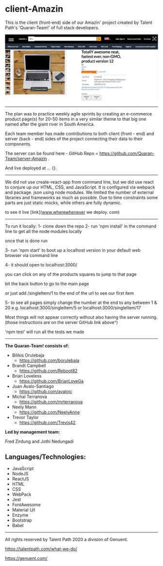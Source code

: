 # client-Amazin

This is the client (front-end) side of our Amazin' project created by Talent Path's 'Quaran-Team!' of full stack developers.

<!-- Picture below of home page of our Amazin' App  -->

![alt text](https://github.com/Quaran-Team/client-Amazin/blob/master/amazinscreen.JPG "Screen shot from the Amazin' App mock e-commerce site")

---

The plan was to practice weekly agile sprints by creating an e-commerce product page(s) for 20-50 items in a very similar theme to that big one named after the giant river in South America.

Each team member has made contributions to both client (front - end) and server (back - end) sides of the project connecting their data to their components.

The server can be found here _-_ GitHub Repo = https://github.com/Quaran-Team/server-Amazin .

And live deployed at ... {}.

---

We did not use create-react-app from command line, but we did use react to conjure up our HTML, CSS, and JavaScript.
It is configured via webpack and package. json using node modules.
We limited the number of external libraries and frameworks as much as possible.
Due to time constraints some parts are just static mocks, while others are fully dynamic.

to see it live
[link](www.wherewhenever we deploy. com)

---

To run it locally:
1- clone down the repo
2- run 'npm install' in the command line to get all the node modules locally

once that is done run

3- run 'npm start' to boot up a localhost version in your default web browser via command line


4- it should open to localhost:3000/

you can click on any of the products squares to jump to that page

bit the back button to go to the main page 

or just add /singleItem/1 to the end of the url to see our first item

5- to see all pages simply change the number at the end to any between 1 & 20
e.g. localhost:3000/singleItem/5 or localhost:3000/singleItem/17


Most things will not appear correctly without also having the server running.
(those instructions are on the server GitHub link above^)

'npm test' will run all the tests we made

---

**The Quaran-Team! consists of:**

- Bilikis Orulebaja
  - https://github.com/borulebaja
- Brandt Campbell
  - https://github.com/Reboot82
- Brian Loveless
  - https://github.com/BrianLoveGa
- Juan Avalo-Santiago
  - https://github.com/avalojc
- Michal Terranova
  - https://github.com/mrterranova
- Neely Mann
  - https://github.com/NeelyAnne
- Trevor Taylor
  - https://github.com/Trevis42

**Led by management team:**

Fred Zirdung and Jothi Nedungadi

## **Languages/Technologies:**

- JavaScript
- NodeJS
- ReactJS
- HTML
- CSS
- WebPack
- Jest
- FontAwesome
- Material U/I
- Enzyme
- Bootstrap
- Babel

---

All rights reserved by Talent Path 2020
a division of Genuent.

https://talentpath.com/what-we-do/

https://genuent.com/
